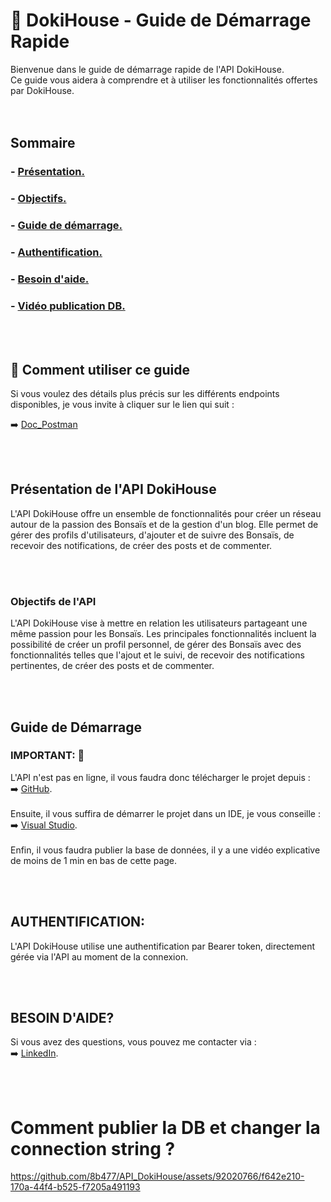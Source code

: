 # 📄 DokiHouse - Guide de Démarrage Rapide

Bienvenue dans le guide de démarrage rapide de l'API DokiHouse.   
Ce guide vous aidera à comprendre et à utiliser les fonctionnalités offertes par DokiHouse.
<br><br><br>

## Sommaire

### - [Présentation.](#one) <br>
### - [Objectifs.](#two) <br>
### - [Guide de démarrage.](#three) <br>
### - [Authentification.](#four) <br>
### - [Besoin d'aide.](#five) 
### - [Vidéo publication DB.](#six)
<br><br>

## 🔖 Comment utiliser ce guide
Si vous voulez des détails plus précis sur les différents endpoints disponibles, je vous invite à cliquer sur le lien qui suit :

➡️ [Doc_Postman](https://documenter.getpostman.com/view/23325187/2s9YynkPkN)   

<br><br>
## <a name="one"> Présentation de l'API DokiHouse </a>

L'API DokiHouse offre un ensemble de fonctionnalités pour créer un réseau autour de la passion des Bonsaïs et de la gestion d'un blog. Elle permet de gérer des profils d'utilisateurs, d'ajouter et de suivre des Bonsaïs, de recevoir des notifications, de créer des posts et de commenter.

<br><br>
### <a name="two"> Objectifs de l'API </a>

L'API DokiHouse vise à mettre en relation les utilisateurs partageant une même passion pour les Bonsaïs. Les principales fonctionnalités incluent la possibilité de créer un profil personnel, de gérer des Bonsaïs avec des fonctionnalités telles que l'ajout et le suivi, de recevoir des notifications pertinentes, de créer des posts et de commenter.

<br><br>
## <a name="three"> Guide de Démarrage </a>

### **IMPORTANT:** 👀  
L'API n'est pas en ligne, il vous faudra donc télécharger le projet depuis :   
➡️ [GitHub](https://github.com/8b477/API_DokiHouse). <br><br>
Ensuite, il vous suffira de démarrer le projet dans un IDE, je vous conseille :   
➡️ [Visual Studio](https://visualstudio.microsoft.com/fr/). <br><br>
Enfin, il vous faudra publier la base de données, il y a une vidéo explicative de moins de 1 min en bas de cette page.  

<br><br>
## <a name="four"> **AUTHENTIFICATION:**  </a>

L'API DokiHouse utilise une authentification par Bearer token, directement gérée via l'API au moment de la connexion.


<br><br>
##  <a name="five"> **BESOIN D'AIDE?** </a> 

Si vous avez des questions, vous pouvez me contacter via :<br>
➡️ [LinkedIn](https://www.linkedin.com/in/jonathan-buchet).


<br><br>

# <a name="six"> Comment publier la DB et changer la connection string ? </a>

https://github.com/8b477/API_DokiHouse/assets/92020766/f642e210-170a-44f4-b525-f7205a491193

